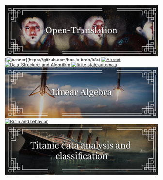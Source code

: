 [![banner](https://raw.githubusercontent.com/basile-bron/Open-Translation/main/banner_github.jpg)](https://github.com/basile-bron/Open-Translation)
[![banner]([https://raw.githubusercontent.com/basile-bron/Open-Translation/main/banner_github.jpg](https://raw.githubusercontent.com/basile-bron/k8s/refs/heads/main/banner.jpg))](https://github.com/basile-bron/k8s)
[![Alt text](https://raw.githubusercontent.com/basile-bron/Title-clickbait-detection/refs/heads/NLP_1.0/assets/README-62b097da.png)](https://github.com/basile-bron/Title-clickbait-detection/tree/NLP_1.0)
[![Data-Structure-and-Algorithm](https://raw.githubusercontent.com/basile-bron/Data-Structure-and-Algorithm/refs/heads/master/img/banner.jpg)](https://github.com/basile-bron/Data-Structure-and-Algorithm/tree/master)
[![finite state automata](https://raw.githubusercontent.com/basile-bron/Theory-of-Computation-Automata-Theory/master/assets/banner.jpg)](https://github.com/basile-bron/Theory-of-Computation-Automata-Theory)
[![Linear Algebra](https://raw.githubusercontent.com/BasileBron/Linear-Algebra/master/img/banner_github.jpg)](https://github.com/basile-bron/Linear-Algebra)
[![Brain and behavior](https://raw.githubusercontent.com/basile-bron/Brain-And-Behavior/master/img/banner_github.jpg)](https://github.com/basile-bron/Brain-And-Behavior)
[![Titanic data](https://raw.githubusercontent.com/BasileBron/Titanic-data-analysis-and-classification/master/data/Graphs/banner.jpg)](https://github.com/basile-bron/Titanic-data-analysis-and-classification)
<!--
**basile-bron/basile-bron** is a ✨ _special_ ✨ repository because its `README.md` (this file) appears on your GitHub profile.

Here are some ideas to get you started:

- 🔭 I’m currently working on ...
- 🌱 I’m currently learning ...
- 👯 I’m looking to collaborate on ...
- 🤔 I’m looking for help with ...
- 💬 Ask me about ...
- 📫 How to reach me: ...
- 😄 Pronouns: ...
- ⚡ Fun fact: ...
-->
